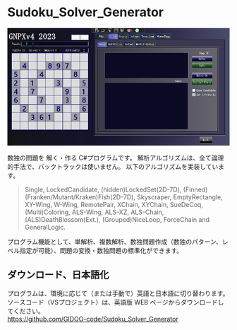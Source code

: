 # Sudoku_Solver_Generator
![GNPX](./images/GNPX_start.PNG)

数独の問題を 解く・作る C#プログラムです。
解析アルゴリズムは、全て論理的手法で、バックトラックは使いません。
以下のアルゴリズムを実装しています。  

>Single, LockedCandidate, (hidden)LockedSet(2D-7D),
 (Finned)(Franken/Mutant/Kraken)Fish(2D-7D),
 Skyscraper, EmptyRectangle, XY-Wing, W-Wing, RemotePair, XChain, XYChain,
 SueDeCoq, (Multi)Coloring,
 ALS-Wing, ALS-XZ, ALS-Chain,
 (ALS)DeathBlossom(Ext.), (Grouped)NiceLoop, ForceChain and
 GeneralLogic.

プログラム機能として、単解析、複数解析、数独問題作成（数独のパターン、レベル指定が可能）、問題の変換・数独問題の標準化ができます。

## ダウンロード、日本語化
プログラムは、環境に応じて（または手動で）英語と日本語に切り替わります。
ソースコード（VSプロジェクト）は、英語版 WEB ページからダウンロードしてください。  
https://github.com/GIDOO-code/Sudoku_Solver_Generator
